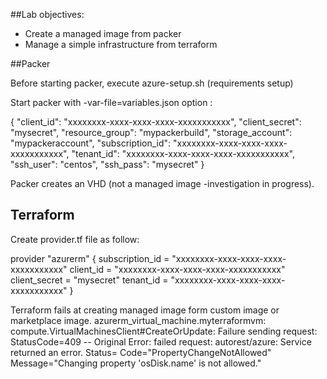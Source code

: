 
##Lab objectives:

* Create a managed image from packer  
* Manage a simple infrastructure from terraform  

##Packer

Before starting packer, execute azure-setup.sh (requirements setup) 

Start packer with -var-file=variables.json option :

{
    "client_id": "xxxxxxxx-xxxx-xxxx-xxxx-xxxxxxxxxxx",
    "client_secret": "mysecret",
    "resource_group": "mypackerbuild",
    "storage_account": "mypackeraccount",
    "subscription_id": "xxxxxxxx-xxxx-xxxx-xxxx-xxxxxxxxxxx",
    "tenant_id": "xxxxxxxx-xxxx-xxxx-xxxx-xxxxxxxxxxx",
    "ssh_user": "centos",
    "ssh_pass": "mysecret"
}
  
Packer creates an VHD (not a managed image -investigation in progress).
 
## Terraform

Create provider.tf file as follow:

provider "azurerm" {
    subscription_id = "xxxxxxxx-xxxx-xxxx-xxxx-xxxxxxxxxxx"
    client_id       = "xxxxxxxx-xxxx-xxxx-xxxx-xxxxxxxxxxx"
    client_secret   = "mysecret"
    tenant_id       = "xxxxxxxx-xxxx-xxxx-xxxx-xxxxxxxxxxx"
}

Terraform fails at creating managed image form custom image or marketplace image.
azurerm_virtual_machine.myterraformvm: compute.VirtualMachinesClient#CreateOrUpdate: Failure sending request: StatusCode=409 -- Original Error: failed request: autorest/azure: Service returned an error. Status=<nil> Code="PropertyChangeNotAllowed" Message="Changing property 'osDisk.name' is not allowed."


